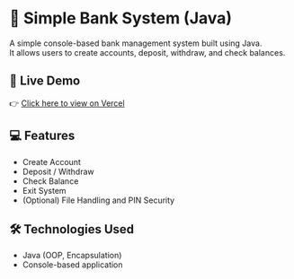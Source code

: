 # 🏦 Simple Bank System (Java)


A simple console-based bank management system built using Java.  
It allows users to create accounts, deposit, withdraw, and check balances.


## 🚀 Live Demo
👉 [Click here to view on Vercel](https://your-project.vercel.app)


## 💻 Features
- Create Account  
- Deposit / Withdraw  
- Check Balance  
- Exit System  
- (Optional) File Handling and PIN Security  

## 🛠️ Technologies Used
- Java (OOP, Encapsulation)
- Console-based application